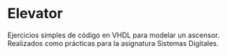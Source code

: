 # Elevator

Ejercicios simples de código en VHDL para modelar un ascensor.
Realizados como prácticas para la asignatura Sistemas Digitales.

